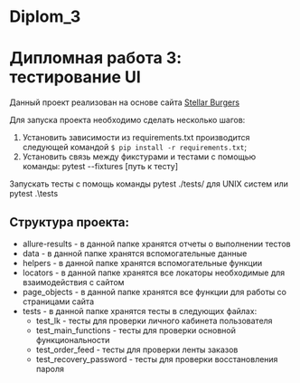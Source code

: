 # Diplom_3
# Дипломная работа 3: тестирование UI

Данный проект реализован на основе сайта [Stellar Burgers](https://stellarburgers.nomoreparties.site/)

Для запуска проекта необходимо сделать несколько шагов:

1. Установить зависимости из requirements.txt производится следующей командой ``$ pip install -r requirements.txt``;
2. Установить связь между фикстурами и тестами с помощью команды: pytest --fixtures [путь к тесту]

Запускать тесты с помощь команды pytest ./tests/ для UNIX систем или pytest .\tests

## Структура проекта:

- allure-results - в данной папке хранятся отчеты о выполнении тестов
- data - в данной папке хранятся вспомогательные данные
- helpers - в данной папке хранятся вспомогательные функции
- locators - в данной папке хранятся все локаторы необходимые для взаимодействия с сайтом
- page_objects - в данной папке хранятся все функции для работы со страницами сайта
- tests - в данной папке хранятся тесты в следующих файлах:
  - test_lk - тесты для проверки личного кабинета пользователя
  - test_main_functions - тесты для проверки основной функциональности 
  - test_order_feed - тесты для проверки ленты заказов
  - test_recovery_password - тесты для проверки восстановления пароля
